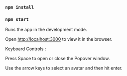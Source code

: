 ### `npm install`
### `npm start`

Runs the app in the development mode.<br>

Open [http://localhost:3000](http://localhost:3000) to view it in the browser.

Keyboard Controls :  

Press Space to open or close the Popover window.

Use the arrow keys to select an avatar and then hit enter.
